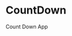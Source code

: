 # CountDown
 Count Down App
     
          
                                                        
                                                                     
                                                             
                                                  
                                                   
                           
                  
             
    
 
   
